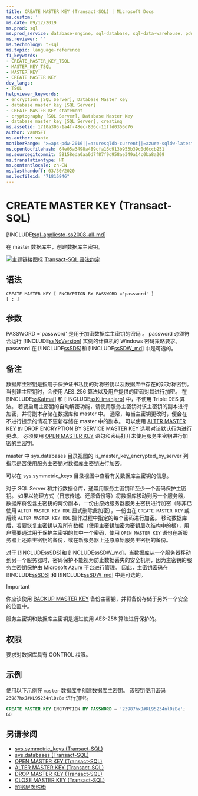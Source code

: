 ```yaml
---
title: CREATE MASTER KEY (Transact-SQL) | Microsoft Docs
ms.custom: ''
ms.date: 09/12/2019
ms.prod: sql
ms.prod_service: database-engine, sql-database, sql-data-warehouse, pdw
ms.reviewer: ''
ms.technology: t-sql
ms.topic: language-reference
f1_keywords:
- CREATE_MASTER_KEY_TSQL
- MASTER_KEY_TSQL
- MASTER KEY
- CREATE MASTER KEY
dev_langs:
- TSQL
helpviewer_keywords:
- encryption [SQL Server], Database Master Key
- database master key [SQL Server]
- CREATE MASTER KEY statement
- cryptography [SQL Server], Database Master Key
- database master key [SQL Server], creating
ms.assetid: 1710a305-1a4f-48ec-836c-11ffd0356d76
author: VanMSFT
ms.author: vanto
monikerRange: '>=aps-pdw-2016||=azuresqldb-current||=azure-sqldw-latest||>=sql-server-2016||=sqlallproducts-allversions||>=sql-server-linux-2017||=azuresqldb-mi-current'
ms.openlocfilehash: 64e05a3498a489cfa16d913b953b39c0d0ccb251
ms.sourcegitcommit: 58158eda0aa0d7f87f9d958ae349a14c0ba8a209
ms.translationtype: HT
ms.contentlocale: zh-CN
ms.lasthandoff: 03/30/2020
ms.locfileid: "71816846"
---
```

# <a name="create-master-key-transact-sql"></a>CREATE MASTER KEY (Transact-SQL)

[!INCLUDE[tsql-appliesto-ss2008-all-md](../../includes/tsql-appliesto-ss2008-all-md.md)]

在 master 数据库中，创建数据库主密钥。

![主题链接图标](../../database-engine/configure-windows/media/topic-link.gif "“主题链接”图标") [Transact-SQL 语法约定](../../t-sql/language-elements/transact-sql-syntax-conventions-transact-sql.md)

## <a name="syntax"></a>语法

```
CREATE MASTER KEY [ ENCRYPTION BY PASSWORD ='password' ]
[ ; ]
```

## <a name="arguments"></a>参数

PASSWORD ='password' 是用于加密数据库主密钥的密码  。 password 必须符合运行 [!INCLUDE[ssNoVersion](../../includes/ssnoversion-md.md)] 实例的计算机的 Windows 密码策略要求。 password 在 [!INCLUDE[ssSDS](../../includes/sssds-md.md)]和 [!INCLUDE[ssSDW_md](../../includes/sssdw-md.md)] 中是可选的。

## <a name="remarks"></a>备注

数据库主密钥是指用于保护证书私钥的对称密钥以及数据库中存在的非对称密钥。 当创建主密钥时，会使用 AES_256 算法以及用户提供的密码对其进行加密。 在 [!INCLUDE[ssKatmai](../../includes/sskatmai-md.md)] 和 [!INCLUDE[ssKilimanjaro](../../includes/sskilimanjaro-md.md)] 中，不使用 Triple DES 算法。 若要启用主密钥的自动解密功能，请使用服务主密钥对该主密钥的副本进行加密，并将副本存储在数据库和 master 中。 通常，每当主密钥更改时，便会在不进行提示的情况下更新存储在 master 中的副本。 可以使用 [ALTER MASTER KEY](../../t-sql/statements/alter-master-key-transact-sql.md) 的 DROP ENCRYPTION BY SERVICE MASTER KEY 选项对该默认行为进行更改。 必须使用 [OPEN MASTER KEY](../../t-sql/statements/open-master-key-transact-sql.md) 语句和密码打开未使用服务主密钥进行加密的主密钥。

master 中 sys.databases 目录视图的 is_master_key_encrypted_by_server 列指示是否使用服务主密钥对数据库主密钥进行加密。

可以在 sys.symmetric_keys 目录视图中查看有关数据库主密钥的信息。

对于 SQL Server 和并行数据仓库，通常用服务主密钥和至少一个密码保护主密钥。 如果以物理方式（日志传送、还原备份等）将数据库移动到另一个服务器，数据库将包含主密钥的两份副本，一份由原始服务器服务主密钥进行加密（除非已使用 `ALTER MASTER KEY DDL` 显式删除此加密），一份由在 `CREATE MASTER KEY` 或后续 `ALTER MASTER KEY DDL` 操作过程中指定的每个密码进行加密。 移动数据库后，若要恢复主密钥以及所有数据（使用主密钥加密为密钥层次结构中的根），用户需要通过用于保护主密钥的其中一个密码，使用 `OPEN MASTER KEY` 语句在新服务器上还原主密钥的备份，或在新服务器上还原原始服务主密钥的备份。

对于 [!INCLUDE[ssSDS](../../includes/sssds-md.md)]和 [!INCLUDE[ssSDW_md](../../includes/sssdw-md.md)]，当数据库从一个服务器移动到另一个服务器时，密码保护不能视为防止数据丢失的安全机制，因为主密钥的服务主密钥保护由 Microsoft Azure 平台进行管理。 因此，主密钥密码在 [!INCLUDE[ssSDS](../../includes/sssds-md.md)] 和 [!INCLUDE[ssSDW_md](../../includes/sssdw-md.md)] 中是可选的。

> [!IMPORTANT]
> 你应该使用 [BACKUP MASTER KEY](../../t-sql/statements/backup-master-key-transact-sql.md) 备份主密钥，并将备份存储于另外一个安全的位置中。

服务主密钥和数据库主密钥是通过使用 AES-256 算法进行保护的。

## <a name="permissions"></a>权限

要求对数据库具有 CONTROL 权限。

## <a name="examples"></a>示例

使用以下示例在 `master` 数据库中创建数据库主密钥。 该密钥使用密码 `23987hxJ#KL95234nl0zBe` 进行加密。

```sql
CREATE MASTER KEY ENCRYPTION BY PASSWORD = '23987hxJ#KL95234nl0zBe';
GO
```

## <a name="see-also"></a>另请参阅

- [sys.symmetric_keys &#40;Transact-SQL&#41;](../../relational-databases/system-catalog-views/sys-symmetric-keys-transact-sql.md)
- [sys.databases (Transact-SQL)](../../relational-databases/system-catalog-views/sys-databases-transact-sql.md)
- [OPEN MASTER KEY &#40;Transact-SQL&#41;](../../t-sql/statements/open-master-key-transact-sql.md)
- [ALTER MASTER KEY &#40;Transact-SQL&#41;](../../t-sql/statements/alter-master-key-transact-sql.md)
- [DROP MASTER KEY &#40;Transact-SQL&#41;](../../t-sql/statements/drop-master-key-transact-sql.md)
- [CLOSE MASTER KEY &#40;Transact-SQL&#41;](../../t-sql/statements/close-master-key-transact-sql.md)
- [加密层次结构](../../relational-databases/security/encryption/encryption-hierarchy.md)
